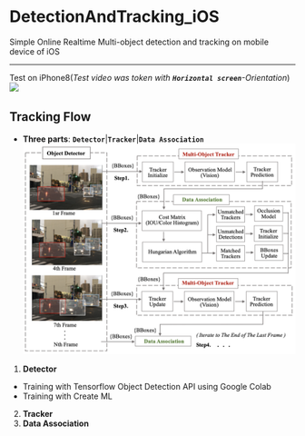 # DetectionAndTracking_iOS
Simple Online Realtime Multi-object detection and tracking on mobile device of iOS  
____
Test on iPhone8(_Test video was token with **`Horizontal screen`**-Orientation_)  
  ![](https://github.com/popCain/DetectionAndTracking_iOS/blob/main/image/objectTracking.gif)
## Tracking Flow
* **Three parts**: **`Detector`**|**`Tracker`**|**`Data Association`**  
![](https://github.com/popCain/DetectionAndTracking_iOS/blob/main/image/trackingFlow.png)

1. **Detector**
  * Training with Tensorflow Object Detection API using Google Colab
  * Training with Create ML
2. **Tracker**
3. **Data Association**
